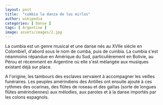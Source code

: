 ```yaml
---
layout: post
title:  "cumbia la danza de los mirlos"
author: wikipedia
categories: [ Danse ]
tags: [ Argentine ]
image: assets/images/2.jpg
---
```


La cumbia est un genre musical et une danse nés au XVIIe siècle en Colombie1, d'abord sous le nom de cumba, puis de cumbia. La cumbia s'est néanmoins répandue en Amérique du Sud, particulièrement en Bolivie, au Pérou et récemment en Argentine où elle s'est mélangée aux musiques existant déjà sur place.

A l'origine, les tambours des esclaves servaient à accompagner les veilles funéraires. Les peuples amérindiens des Antilles ont ensuite ajouté à ces rythmes des ocarinas, des flûtes de roseau et des gaïtas (sorte de longues flûtes amérindiennes) aux mélodies, aux paroles et à la danse importés par les colons espagnols. 
